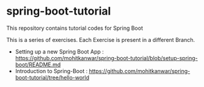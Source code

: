 # spring-boot-tutorial
This repository contains tutorial codes for Spring Boot

This is a series of exercises. Each Exercise is present in a different Branch.
 * Setting up a new Spring Boot App : https://github.com/mohitkanwar/spring-boot-tutorial/blob/setup-spring-boot/README.md
 * Introduction to Spring-Boot : https://github.com/mohitkanwar/spring-boot-tutorial/tree/hello-world
